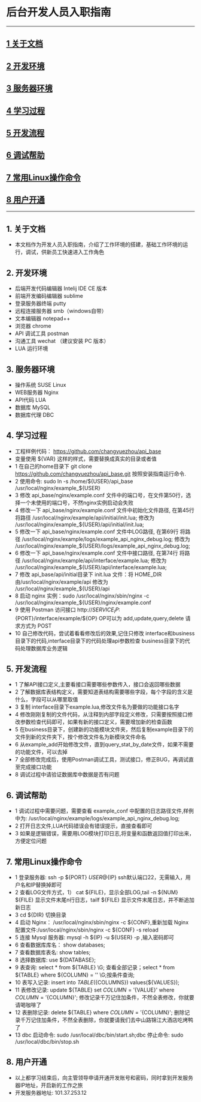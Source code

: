 #  后台开发人员入职指南
-------------------
## [1 关于文档](#about_doc)
## [2 开发环境](#dev_env)
## [3 服务器环境](#service_env)
## [4 学习过程](#study_progress)
## [5 开发流程](#dev_progress)
## [6 调试帮助](#debug_progress)
## [7 常用Linux操作命令](#used_shell)
## [8 用户开通](#user_create)

-------------------
## 1. 关于文档 <a name="about_doc"/>
*   本文档作为开发人员入职指南，介绍了工作环境的搭建，基础工作环境的运行，调试，供新员工快速进入工作角色
   
## 2. 开发环境 <a name="dev_env"/>   
*   后端开发代码编辑器 Intelij IDE CE 版本
*   前端开发编码编辑器 sublime 
*   登录服务器终端  putty
*   远程连接服务器  smb（windows自带）
*   文本编辑器  notepad++
*   浏览器    chrome
*   API 调试工具  postman
*   沟通工具  wechat （建议安装 PC 版本）
*   LUA  运行环境
   
## 3. 服务器环境 <a name="service_env"/>  
*  操作系统     SUSE Linux
*  WEB服务器    Nginx
*  API代码      LUA
*  数据库       MySQL
*  数据库代理    DBC

## 4. 学习过程 <a name="study_progress"/>  
*  工程样例代码： https://github.com/changyuezhou/api_base
*  变量使用 ${VAR} 这样的样式，需要替换成真实的目录或者值
*  1 在自己的home目录下 git clone https://github.com/changyuezhou/api_base.git 按照安装指南运行命令.
*  2 使用命令: sudo ln -s /home/${USER}/api_base /usr/local/nginx/example_${USER}
*  3 修改 api_base/nginx/example.conf 文件中的端口号，在文件第50行，选择一个未使用的端口号，不然nginx实例启动会失败
*  4 修改一下 api_base/nginx/example.conf 文件中初始化文件路径, 在第45行 将路径 /usr/local/nginx/example/api/initial/init.lua; 修改为 /usr/local/nginx/example_${USER}/api/initial/init.lua;
*  5 修改一下 api_base/nginx/example.conf 文件中LOG路径, 在第69行 将路径 /usr/local/nginx/example/logs/example_api_nginx_debug.log; 修改为 /usr/local/nginx/example_${USER}/logs/example_api_nginx_debug.log;
*  6 修改一下 api_base/nginx/example.conf 文件中接口路径, 在第74行 将路径 /usr/local/nginx/example/api/interface/example.lua; 修改为 /usr/local/nginx/example_${USER}/api/interface/example.lua;
*  7 修改 api_base/api/initial目录下 init.lua 文件：将 HOME_DIR 由/usr/local/nginx/example/api 修改为 /usr/local/nginx/example_${USER}/api
*  8 启动 nginx 实例：sudo /usr/local/nginx/sbin/nginx -c /usr/local/nginx/example_${USER}/nginx/example.conf
*  9 使用 Postman 访问接口 http://${SERVICE_IP}:${PORT}/interface/example/${OP} OP可以为 add,update,query,delete
     请求方式为 POST 
*  10 自己修改代码，尝试着看看修改后的效果,记住只修改 interface和business目录下的代码,interface目录下的代码处理api参数检查
     business目录下的代码处理数据库业务逻辑    
     
## 5. 开发流程 <a name="dev_progress"/>
*  1  了解API接口定义,主要看接口需要哪些参数传入，接口会返回哪些数据
*  2  了解数据库表结构定义，需要知道表结构需要哪些字段，每个字段的含义是什么，字段可以从哪里取值
*  3  复制 interface目录下example.lua,修改文件名为要做的功能接口名字
*  4  修改刚刚复制的文件代码，从注释到内部字段定义修改，只需要按照接口修改参数检查代码即可，如果有新的接口定义，需要增加新的检查函数
*  5  在business目录下，创建新的功能模块文件夹，然后复制example目录下的文件到新的文件夹下，按个修改文件名为新模块文件命名
*  6  从example_add开始修改文件，直到query_stat_by_date文件，如果不需要的功能文件，可以去掉
*  7  全部修改完成后，使用Postman调试工具，测试接口，修正BUG，再调试直至完成接口功能
*  8  调试过程中请验证数据库中数据是否有问题      
     
## 6. 调试帮助 <a name="debug_progress"/>     
*  1  调试过程中需要问题，需要查看 example_conf 中配置的日志路径文件,样例中为: /usr/local/nginx/example/logs/example_api_nginx_debug.log;
*  2  打开日志文件,LUA代码错误会有错误提示，直接查看即可
*  3  如果是逻辑错误，需要用LOG模块打印日志,将变量和函数返回值打印出来，方便定位问题

## 7. 常用Linux操作命令 <a name="used_shell"/> 
*  1  登录服务器: ssh -p ${PORT} ${USER}@${IP} ssh默认端口22，无需输入，用户名和IP替换掉即可
*  2  查看LOG文件方式，1） cat ${FILE}，显示全部LOG,tail -n ${NUM} ${FILE} 显示文件末尾n行日志，tailf ${FILE} 显示文件末尾日志，并不断追加新日志
*  3  cd ${DIR} 切换目录
*  4  启动 Nginx： /usr/local/nginx/sbin/nginx -c ${CONF},重新加载 Nginx 配置文件:/usr/local/nginx/sbin/nginx -c ${CONF} -s reload
*  5  连接 Mysql 服务器: mysql -h ${IP} -u ${USER} -p ,输入密码即可
*  6  查看数据库库名： show databases;
*  7  查看数据库表名: show tables;
*  8  选择数据库: use ${DATABASE};
*  9  表查询: select * from ${TABLE} \G; 查看全部记录；select * from ${TABLE} where ${COLUMN} = '' \G;按条件查询;
*  10 表写入记录: insert into ${TABLE} (${COLUMNS}) values(${VALUES});
*  11 表修改记录: update ${TABLE} set ${COLUMN}='${VALUE}' where ${COLUMN}='${COLUMN}'; 修改记录千万记住加条件，不然全表修改，你就要请喝咖啡了
*  12 表删除记录: delete ${TABLE} where ${COLUMN}='${COLUMN}'; 删除记录千万记住加条件，不然全表删除，你就要请我们去中山路锦江大酒店吃烤鸭了
*  13 dbc 启动命令: sudo /usr/local/dbc/bin/start.sh;dbc 停止命令: sudo /usr/local/dbc/bin/stop.sh

## 8. 用户开通 <a name="user_create"/> 
*  以上都学习结束后，向主管领导申请开通开发账号和密码，同时拿到开发服务器IP地址，开启新的工作之旅
*  开发服务器地址: 101.37.253.12